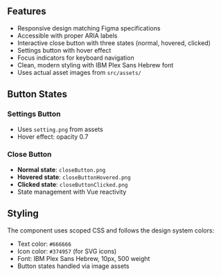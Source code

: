 ## Features

- Responsive design matching Figma specifications
- Accessible with proper ARIA labels
- Interactive close button with three states (normal, hovered, clicked)
- Settings button with hover effect
- Focus indicators for keyboard navigation
- Clean, modern styling with IBM Plex Sans Hebrew font
- Uses actual asset images from `src/assets/`

## Button States

### Settings Button
- Uses `setting.png` from assets
- Hover effect: opacity 0.7

### Close Button
- **Normal state**: `closeButton.png`
- **Hovered state**: `closeButtonHovered.png` 
- **Clicked state**: `closeButtonClicked.png`
- State management with Vue reactivity

## Styling

The component uses scoped CSS and follows the design system colors:
- Text color: `#666666`
- Icon color: `#374957` (for SVG icons)
- Font: IBM Plex Sans Hebrew, 10px, 500 weight
- Button states handled via image assets
